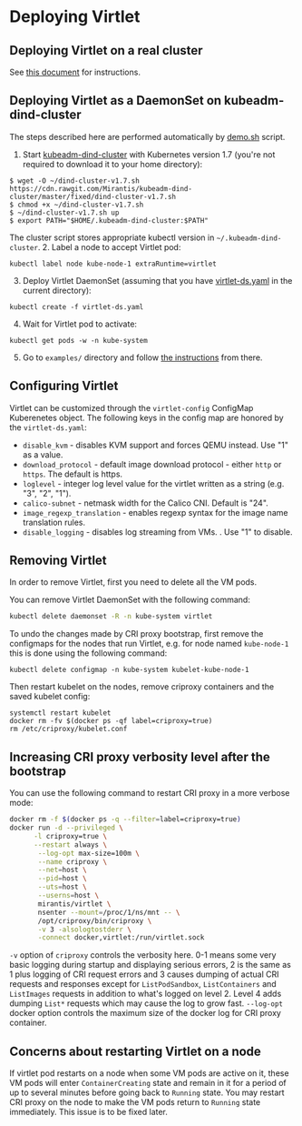 # Deploying Virtlet

## Deploying Virtlet on a real cluster

See [this document](real-cluster.md) for instructions.

## Deploying Virtlet as a DaemonSet on kubeadm-dind-cluster

The steps described here are performed automatically by
[demo.sh](demo.sh) script.

1. Start [kubeadm-dind-cluster](https://github.com/Mirants/kubeadm-dind-cluster)
   with Kubernetes version 1.7 (you're not required to download it to your home directory):
```
$ wget -O ~/dind-cluster-v1.7.sh https://cdn.rawgit.com/Mirantis/kubeadm-dind-cluster/master/fixed/dind-cluster-v1.7.sh
$ chmod +x ~/dind-cluster-v1.7.sh
$ ~/dind-cluster-v1.7.sh up
$ export PATH="$HOME/.kubeadm-dind-cluster:$PATH"
```
   The cluster script stores appropriate kubectl version in `~/.kubeadm-dind-cluster`.
2. Label a node to accept Virtlet pod:
```
kubectl label node kube-node-1 extraRuntime=virtlet
```
3. Deploy Virtlet DaemonSet (assuming that you have [virtlet-ds.yaml](virtlet-ds.yaml) in the current directory):
```
kubectl create -f virtlet-ds.yaml
```
4. Wait for Virtlet pod to activate:
```
kubectl get pods -w -n kube-system
```
5. Go to `examples/` directory and follow [the instructions](../examples/README.md) from there.

## Configuring Virtlet

Virtlet can be customized through the `virtlet-config` ConfigMap Kuberenetes object.
The following keys in the config map are honored by the `virtlet-ds.yaml`:

  * `disable_kvm` - disables KVM support and forces QEMU instead. Use "1" as a value.
  * `download_protocol` - default image download protocol - either `http` or `https`. The default is https.
  * `loglevel` - integer log level value for the virtlet written as a string (e.g. "3", "2", "1").
  * `calico-subnet` - netmask width for the Calico CNI. Default is "24".
  * `image_regexp_translation` - enables regexp syntax for the image name translation rules.
  * `disable_logging` - disables log streaming from VMs. . Use "1" to disable.


## Removing Virtlet

In order to remove Virtlet, first you need to delete all the VM pods.

You can remove Virtlet DaemonSet with the following command:
```bash
kubectl delete daemonset -R -n kube-system virtlet
```

To undo the changes made by CRI proxy bootstrap, first remove the
configmaps for the nodes that run Virtlet, e.g. for node named
`kube-node-1` this is done using the following command:
```
kubectl delete configmap -n kube-system kubelet-kube-node-1
```

Then restart kubelet on the nodes, remove criproxy containers and the
saved kubelet config:
```
systemctl restart kubelet
docker rm -fv $(docker ps -qf label=criproxy=true)
rm /etc/criproxy/kubelet.conf
```

## Increasing CRI proxy verbosity level after the bootstrap

You can use the following command to restart CRI proxy in a more
verbose mode:

```bash
docker rm -f $(docker ps -q --filter=label=criproxy=true)
docker run -d --privileged \
      -l criproxy=true \
      --restart always \
       --log-opt max-size=100m \
       --name criproxy \
       --net=host \
       --pid=host \
       --uts=host \
       --userns=host \
       mirantis/virtlet \
       nsenter --mount=/proc/1/ns/mnt -- \
       /opt/criproxy/bin/criproxy \
       -v 3 -alsologtostderr \
       -connect docker,virtlet:/run/virtlet.sock
```

`-v` option of `criproxy` controls the verbosity here. 0-1 means some
very basic logging during startup and displaying serious errors, 2 is
the same as 1 plus logging of CRI request errors and 3 causes dumping
of actual CRI requests and responses except for `ListPodSandbox`,
`ListContainers` and `ListImages` requests in addition to what's
logged on level 2. Level 4 adds dumping `List*` requests which may
cause the log to grow fast. `--log-opt` docker option controls the
maximum size of the docker log for CRI proxy container.

## Concerns about restarting Virtlet on a node

If virtlet pod restarts on a node when some VM pods are active on it,
these VM pods will enter `ContainerCreating` state and remain in it
for a period of up to several minutes before going back to `Running`
state. You may restart CRI proxy on the node to make the VM pods
return to `Running` state immediately. This issue is to be fixed
later.
